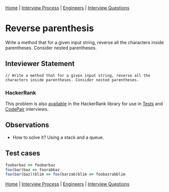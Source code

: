 [Home](../../../README.md) |
[Interview Process](../../README.md) |
[Engineers](../README.md) |
[Interview Questions](README.md)

# Reverse parenthesis

Write a method that for a given input string, reverse all the characters inside parentheses. Consider nested parentheses.

## Inteviewer Statement
```
// Write a method that for a given input string, reverse all the characters inside parentheses. Consider nested parentheses.
```

### HackerRank
This problem is also
[available](https://www.hackerrank.com/x/library/personal/mine/coding/questions/292187/view)
in the HackerRank library for use in
[Tests](https://www.hackerrank.com/x/tests) and
[CodePair](https://www.hackerrank.com/x/interviews/mypads)
interviews.

## Observations
- How to solve it? Using a stack and a queue.

## Test cases
```javascript
foobarbaz => foobarbaz
foo(bar)baz => foorabbaz
foo(bar(baz))blim => foo(barzab)blim => foobazrabblim
```

[Home](../../../README.md) |
[Interview Process](../../README.md) |
[Engineers](../README.md) |
[Interview Questions](README.md)
